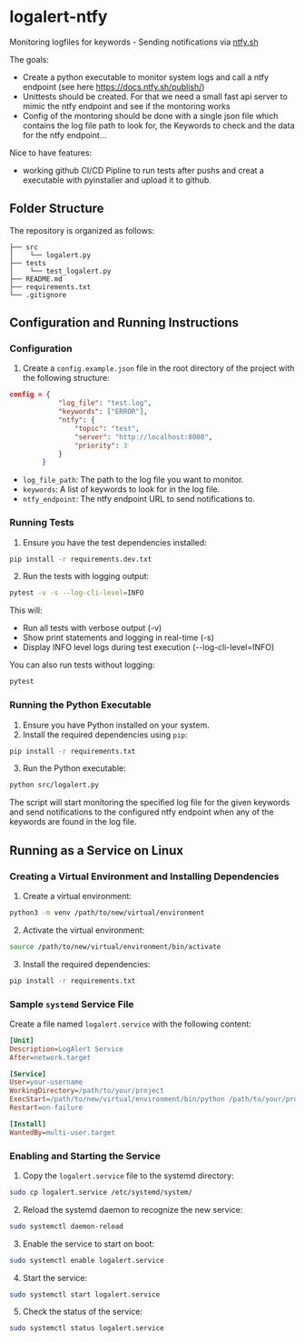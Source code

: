 # logalert-ntfy
Monitoring logfiles for keywords - Sending notifications via [ntfy.sh](ntfy.sh)

The goals:
- Create a python executable to monitor system logs and call a ntfy endpoint (see here https://docs.ntfy.sh/publish/)
- Unittests should be created. For that we need a small fast api server to mimic the ntfy endpoint and see if the montoring works
- Config of the montoring should be done with a single json file which contains the log file path to look for, the Keywords to check and the data for the ntfy endpoint...

Nice to have features:
- working github CI/CD Pipline to run tests after pushs and creat a executable with pyinstaller and upload it to github.

## Folder Structure

The repository is organized as follows:

```
├── src
│    └── logalert.py
├── tests
│    └── test_logalert.py
├── README.md
├── requirements.txt
└── .gitignore
```

## Configuration and Running Instructions

### Configuration

1. Create a `config.example.json` file in the root directory of the project with the following structure:

```json
config = {
            "log_file": "test.log",
            "keywords": ["ERROR"],
            "ntfy": {
                "topic": "test",
                "server": "http://localhost:8000",
                "priority": 3
            }
        }
```

- `log_file_path`: The path to the log file you want to monitor.
- `keywords`: A list of keywords to look for in the log file.
- `ntfy_endpoint`: The ntfy endpoint URL to send notifications to.

### Running Tests

1. Ensure you have the test dependencies installed:

```sh
pip install -r requirements.dev.txt
```

2. Run the tests with logging output:

```sh
pytest -v -s --log-cli-level=INFO
```

This will:
- Run all tests with verbose output (-v)
- Show print statements and logging in real-time (-s)
- Display INFO level logs during test execution (--log-cli-level=INFO)

You can also run tests without logging:

```sh
pytest
```

### Running the Python Executable

1. Ensure you have Python installed on your system.
2. Install the required dependencies using `pip`:

```sh
pip install -r requirements.txt
```

3. Run the Python executable:

```sh
python src/logalert.py
```

The script will start monitoring the specified log file for the given keywords and send notifications to the configured ntfy endpoint when any of the keywords are found in the log file.

## Running as a Service on Linux

### Creating a Virtual Environment and Installing Dependencies

1. Create a virtual environment:

```sh
python3 -m venv /path/to/new/virtual/environment
```

2. Activate the virtual environment:

```sh
source /path/to/new/virtual/environment/bin/activate
```

3. Install the required dependencies:

```sh
pip install -r requirements.txt
```

### Sample `systemd` Service File

Create a file named `logalert.service` with the following content:

```ini
[Unit]
Description=LogAlert Service
After=network.target

[Service]
User=your-username
WorkingDirectory=/path/to/your/project
ExecStart=/path/to/new/virtual/environment/bin/python /path/to/your/project/src/logalert.py
Restart=on-failure

[Install]
WantedBy=multi-user.target
```

### Enabling and Starting the Service

1. Copy the `logalert.service` file to the systemd directory:

```sh
sudo cp logalert.service /etc/systemd/system/
```

2. Reload the systemd daemon to recognize the new service:

```sh
sudo systemctl daemon-reload
```

3. Enable the service to start on boot:

```sh
sudo systemctl enable logalert.service
```

4. Start the service:

```sh
sudo systemctl start logalert.service
```

5. Check the status of the service:

```sh
sudo systemctl status logalert.service
```
